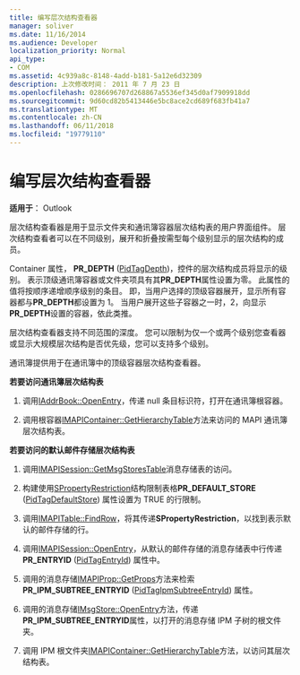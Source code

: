 ```yaml
---
title: 编写层次结构查看器
manager: soliver
ms.date: 11/16/2014
ms.audience: Developer
localization_priority: Normal
api_type:
- COM
ms.assetid: 4c939a8c-8148-4add-b181-5a12e6d32309
description: 上次修改时间： 2011 年 7 月 23 日
ms.openlocfilehash: 0286696707d268867a5536ef345d0af7909918dd
ms.sourcegitcommit: 9d60cd82b5413446e5bc8ace2cd689f683fb41a7
ms.translationtype: MT
ms.contentlocale: zh-CN
ms.lasthandoff: 06/11/2018
ms.locfileid: "19779110"
---
```

# <a name="writing-a-hierarchy-viewer"></a>编写层次结构查看器

  
  
**适用于**： Outlook 
  
层次结构查看器是用于显示文件夹和通讯簿容器层次结构表的用户界面组件。 层次结构查看者可以在不同级别，展开和折叠按需型每个级别显示的层次结构的成员。
  
Container 属性， **PR_DEPTH** ([PidTagDepth](pidtagdepth-canonical-property.md))，控件的层次结构成员将显示的级别。 表示顶级通讯簿容器或文件夹项具有其**PR_DEPTH**属性设置为零。 此属性的值将按顺序递增顺序级别的条目。 即，当用户选择的顶级容器展开，显示所有容器都与**PR_DEPTH**都设置为 1。 当用户展开这些子容器之一时，2，向显示**PR_DEPTH**设置的容器，依此类推。 
  
层次结构查看器支持不同范围的深度。 您可以限制为仅一个或两个级别您查看器或显示大规模层次结构是否优先级，您可以支持多个级别。 
  
通讯簿提供用于在通讯簿中的顶级容器层次结构查看器。 
  
 **若要访问通讯簿层次结构表**
  
1. 调用[IAddrBook::OpenEntry](iaddrbook-openentry.md)，传递 null 条目标识符，打开在通讯簿根容器。
    
2. 调用根容器[IMAPIContainer::GetHierarchyTable](imapicontainer-gethierarchytable.md)方法来访问的 MAPI 通讯簿层次结构表。 
    
 **若要访问的默认邮件存储层次结构表**
  
1. 调用[IMAPISession::GetMsgStoresTable](imapisession-getmsgstorestable.md)消息存储表的访问。 
    
2. 构建使用[SPropertyRestriction](spropertyrestriction.md)结构限制表格**PR_DEFAULT_STORE** ([PidTagDefaultStore](pidtagdefaultstore-canonical-property.md)) 属性设置为 TRUE 的行限制。 
    
3. 调用[IMAPITable::FindRow](imapitable-findrow.md)，将其传递**SPropertyRestriction**，以找到表示默认的邮件存储的行。 
    
4. 调用[IMAPISession::OpenEntry](imapisession-openentry.md)，从默认的邮件存储的消息存储表中行传递**PR_ENTRYID** ([PidTagEntryId](pidtagentryid-canonical-property.md)) 属性中。
    
5. 调用的消息存储[IMAPIProp::GetProps](imapiprop-getprops.md)方法来检索**PR_IPM_SUBTREE_ENTRYID** ([PidTagIpmSubtreeEntryId](pidtagipmsubtreeentryid-canonical-property.md)) 属性。
    
6. 调用的消息存储[IMsgStore::OpenEntry](imsgstore-openentry.md)方法，传递**PR_IPM_SUBTREE_ENTRYID**属性，以打开的消息存储 IPM 子树的根文件夹。 
    
7. 调用 IPM 根文件夹[IMAPIContainer::GetHierarchyTable](imapicontainer-gethierarchytable.md)方法，以访问其层次结构表。 
    

